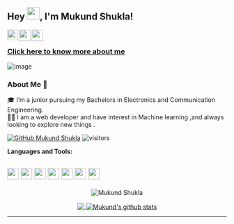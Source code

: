 ## Hey <img src="https://github.com/TheDudeThatCode/TheDudeThatCode/blob/master/Assets/Hi.gif" width="29px">, I'm Mukund Shukla!

<a href="https://www.linkedin.com/in/mukund-shukla-361ba9190/">
  <img color="blue" align="left" width="24px" src="https://cdn.jsdelivr.net/npm/simple-icons@v3/icons/linkedin.svg"  />
</a>
<a href="https://twitter.com/MukundS91537446/">
  <img color="blue" align="left" width="26px" src="https://cdn.jsdelivr.net/npm/simple-icons@v3/icons/twitter.svg" />
</a>
<a href="mailto:mukundshukla000@gmail.com">
  <img color="red" align="left" width="26px" src="https://cdn.jsdelivr.net/npm/simple-icons@v3/icons/gmail.svg" />
</a>
<br />

### <a href="https://linktr.ee/mukundtheamateur" target="_blank">Click here to know more about me</a>

![image](https://media.tenor.com/zKHDose_0kYAAAAM/code-debugging.gif)

### About Me 🚀
🎓 I’m a junior pursuing my Bachelors in Electronics and Communication Engineering. </br>
👨‍💻  I am a web developer and have interest in Machine learning ,and always looking to explore new things . </br>

<!-- ### My Experiences 🙌
- Selected in final round of Toycathon 2021 in physical category.
- Completed Hacktoberfest 2020 challenge -->

[![GitHub Mukund Shukla](https://img.shields.io/github/followers/mukundtheamateur?label=follow&style=social)](https://github.com/mukundtheamateur)
<img alt="visitors" src="https://visitor-badge.laobi.icu/badge?page_id=mukundtheamateur.profile.id">


**Languages and Tools:**  

<code><img height="26" src="https://raw.githubusercontent.com/jmnote/z-icons/master/svg/cpp.svg"></code> 
<code><img height="26" src="https://raw.githubusercontent.com/jmnote/z-icons/master/svg/java.svg"></code>
<code><img height="26" src="https://raw.githubusercontent.com/jmnote/z-icons/master/svg/php.svg"></code>
<code><img height="26" src="https://raw.githubusercontent.com/jmnote/z-icons/master/svg/python.svg"></code>
<code><img height="26" src="https://raw.githubusercontent.com/jmnote/z-icons/master/svg/javascript.svg"></code>
<code><img height="26" src="https://raw.githubusercontent.com/jmnote/z-icons/master/svg/bootstrap.svg"></code>
<code><img height="26" src="https://raw.githubusercontent.com/jmnote/z-icons/master/svg/c.svg"></code>
---

<p align="center"><img align="center" src="https://github-readme-streak-stats.herokuapp.com/?user=mukundtheamateur&layout=compact&theme=dark" alt="Mukund Shukla" /></p>

<p align="center">
<a href="https://github.com/mukundtheamateur">
  <img align="center" src="https://github-readme-stats.vercel.app/api/top-langs/?username=mukundtheamateur&theme=dark&layout=compact" />
</a>
<a href="https://github.com/mukundtheamateur">
 <img align="center" src="https://github-readme-stats.vercel.app/api?username=mukundtheamateur&show_icons=true&theme=dark&line_height=20" alt="Mukund's github stats"/>
</a>
</p>

---

